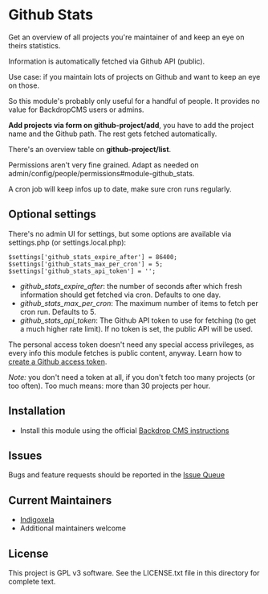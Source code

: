 # Github Stats

Get an overview of all projects you're maintainer of and keep an eye on
theirs statistics.

Information is automatically fetched via Github API (public).

Use case: if you maintain lots of projects on Github and want to keep an eye
on those.

So this module's probably only useful for a handful of people. It provides
no value for BackdropCMS users or admins.

**Add projects via form on github-project/add**, you have to add the project
name and the Github path. The rest gets fetched automatically.

There's an overview table on **github-project/list**.

Permissions aren't very fine grained. Adapt as needed on
admin/config/people/permissions#module-github_stats.

A cron job will keep infos up to date, make sure cron runs regularly.

## Optional settings

There's no admin UI for settings, but some options are available via
settings.php (or settings.local.php):

```
$settings['github_stats_expire_after'] = 86400;
$settings['github_stats_max_per_cron'] = 5;
$settings['github_stats_api_token'] = '';
```
- *github_stats_expire_after*: the number of seconds after which fresh
  information should get fetched via cron. Defaults to one day.
- *github_stats_max_per_cron*: The maximum number of items to fetch per cron run.
  Defaults to 5.
- *github_stats_api_token*: The Github API token to use for fetching (to get
  a much higher rate limit). If no token is set, the public API will be used.

The personal access token doesn't need any special access privileges, as
every info this module fetches is public content, anyway.
Learn how to
[create a Github access token](https://docs.github.com/en/authentication/keeping-your-account-and-data-secure/managing-your-personal-access-tokens#creating-a-personal-access-token-classic).

*Note:* you don't need a token at all, if you don't fetch too many projects
(or too often). Too much means: more than 30 projects per hour.

## Installation

- Install this module using the official [Backdrop CMS instructions](https://docs.backdropcms.org/documentation/extend-with-modules)

## Issues

Bugs and feature requests should be reported in the [Issue Queue](https://github.com/backdrop-contrib/github_stats/issues)

## Current Maintainers

- [Indigoxela](https://github.com/indigoxela)
- Additional maintainers welcome

## License

This project is GPL v3 software. See the LICENSE.txt file in this directory for complete text.
